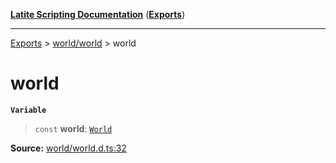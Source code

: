 [**Latite Scripting Documentation**](../../README.md) ([**Exports**](../../exports.md))

---

[Exports](../../exports.md) > [world/world](../index.md) > world

# world

**`Variable`**

> `const` **world**: [`World`](../interfaces/interface.World.md)

**Source:** [world/world.d.ts:32](https://github.com/LatiteScripting/latitescripting.github.io/blob/feb6a18/definitions/world/world.d.ts#L32)
